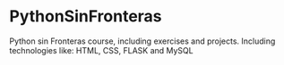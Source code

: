 # PythonSinFronteras
Python sin Fronteras course, including exercises and projects. Including technologies like: HTML, CSS, FLASK and MySQL 
